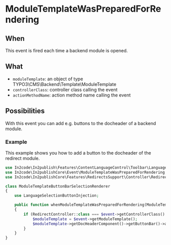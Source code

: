 # ModuleTemplateWasPreparedForRendering

## When

This event is fired each time a backend module is opened.

## What

* `moduleTemplate`: an object of type TYPO3\CMS\Backend\Template\ModuleTemplate
* `controllerClass`: controller class calling the event
* `actionMethodName`: action method name calling the event

## Possibilities

With this event you can add e.g. buttons to the docheader of a backend module.

### Example

This example shows you how to add a button to the docheader of the redirect module.

```php
use In2code\In2publish\Features\ContentLanguageControl\Toolbar\LanguageSelectionButtonInjection;
use In2code\In2publishCore\Event\ModuleTemplateWasPreparedForRendering;
use In2code\In2publishCore\Features\RedirectsSupport\Controller\RedirectController;

class ModuleTemplateButtonBarSelectionRenderer
{
    use LanguageSelectionButtonInjection;

    public function whenModuleTemplateWasPreparedForRendering(ModuleTemplateWasPreparedForRendering $event): void
    {
        if (RedirectController::class === $event->getControllerClass() && 'listAction' === $event->getActionMethodName()){
            $moduleTemplate = $event->getModuleTemplate();
            $moduleTemplate->getDocHeaderComponent()->getButtonBar()->addButton($this->languageSelectionButton);
        }
    }
}
```
